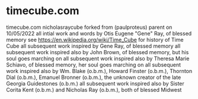 # timecube.com
timecube.com nicholasraycube
forked from (paulproteus) parent on 10/05/2022
all intial work and words by Otis Eugene "Gene" Ray, of blessed memory
see https://en.wikipedia.org/wiki/Time_Cube for history of Time Cube
all subsequent work inspired by Gene Ray, of blessed memory
all subsequent work inspired also by John Brown, of blessed memory, but his soul goes marching on
all subsequent work inspired also by Theresa Marie Schiavo, of blessed memory, her soul goes marching on
all subsequent work inspired also by Wm. Blake (o.b.m.), Howard Finster (o.b.m.), Thornton Dial (o.b.m.), Emanuel Bronner (o.b.m.), the unknown creator of the late Georgia Guidestones (o.b.m.)
all subsequent work inspired also by Sister Corita Kent (o.b.m.) and Nicholas Ray (o.b.m.), both of blessed Midwest
